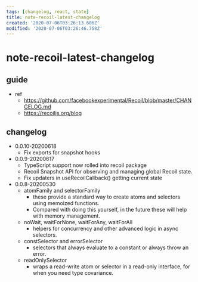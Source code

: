```yaml
---
tags: [changelog, react, state]
title: note-recoil-latest-changelog
created: '2020-07-06T03:26:13.606Z'
modified: '2020-07-06T03:26:46.758Z'
---
```


# note-recoil-latest-changelog

## guide

- ref
  - https://github.com/facebookexperimental/Recoil/blob/master/CHANGELOG.md
  - https://recoiljs.org/blog

## changelog

- 0.0.10-20200618
  - Fix exports for snapshot hooks
- 0.0.9-20200617
  - TypeScript support now rolled into recoil package
  - Recoil Snapshot API for observing and managing global Recoil state.
  - Fix updaters in useRecoilCallback() getting current state
- 0.0.8-20200530
  - atomFamily and selectorFamily
    - these provide a standard way to create atoms and selectors using memoized functions.
    - Compared with doing this yourself, in the future these will help with memory management.
  - noWait, waitForNone, waitForAny, waitForAll
    - helpers for concurrency and other advanced logic in async selectors.
  - constSelector and errorSelector
    - selectors that always evaluate to a constant or always throw an error.
  - readOnlySelector
    - wraps a read-write atom or selector in a read-only interface, for when you need type covariance.
